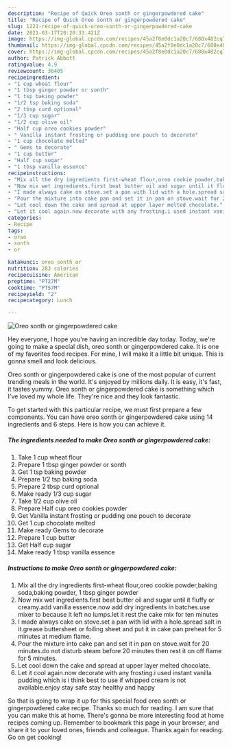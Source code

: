 ```yaml
---
description: "Recipe of Quick Oreo sonth or gingerpowdered cake"
title: "Recipe of Quick Oreo sonth or gingerpowdered cake"
slug: 1221-recipe-of-quick-oreo-sonth-or-gingerpowdered-cake
date: 2021-03-17T20:20:33.421Z
image: https://img-global.cpcdn.com/recipes/45a2f8e0dc1a20c7/680x482cq70/oreo-sonth-or-gingerpowdered-cake-recipe-main-photo.jpg
thumbnail: https://img-global.cpcdn.com/recipes/45a2f8e0dc1a20c7/680x482cq70/oreo-sonth-or-gingerpowdered-cake-recipe-main-photo.jpg
cover: https://img-global.cpcdn.com/recipes/45a2f8e0dc1a20c7/680x482cq70/oreo-sonth-or-gingerpowdered-cake-recipe-main-photo.jpg
author: Patrick Abbott
ratingvalue: 4.9
reviewcount: 36405
recipeingredient:
- "1 cup wheat flour"
- "1 tbsp ginger powder or sonth"
- "1 tsp baking powder"
- "1/2 tsp baking soda"
- "2 tbsp curd optional"
- "1/3 cup sugar"
- "1/2 cup olive oil"
- "Half cup oreo cookies powder"
- " Vanilla instant frosting or pudding one pouch to decorate"
- "1 cup chocolate melted"
- " Gems to decorate"
- "1 cup butter"
- "Half cup sugar"
- "1 tbsp vanilla essence"
recipeinstructions:
- "Mix all the dry ingredients first-wheat flour,oreo cookie powder,baking soda,baking powder, 1 tbsp ginger powder"
- "Now mix wet ingredients.first beat butter oil and sugar until it fluffy or creamy.add vanilla essence.now add dry ingredients in batches.use mixer to because it left no lumps.let it rest the cake mix for ten minutes"
- "I made always cake on stove.set a pan with lid with a hole.spread salt in it.grease buttersheet or foiling sheet and put it in cake pan.preheat for 5 minutes at medium flame."
- "Pour the mixture into cake pan and set it in pan on stove.wait for 20 minutes.do not disturb steam before 20 minutes then rest it on off flame for 5 minutes."
- "Let cool down the cake and spread at upper layer melted chocolate."
- "Let it cool again.now decorate with any frosting.i used instant vanilla pudding which is i think best to use if whipped cream is not available.enjoy stay safe stay healthy and happy"
categories:
- Recipe
tags:
- oreo
- sonth
- or

katakunci: oreo sonth or 
nutrition: 283 calories
recipecuisine: American
preptime: "PT27M"
cooktime: "PT57M"
recipeyield: "2"
recipecategory: Lunch

---
```



![Oreo sonth or gingerpowdered cake](https://img-global.cpcdn.com/recipes/45a2f8e0dc1a20c7/680x482cq70/oreo-sonth-or-gingerpowdered-cake-recipe-main-photo.jpg)

Hey everyone, I hope you're having an incredible day today. Today, we're going to make a special dish, oreo sonth or gingerpowdered cake. It is one of my favorites food recipes. For mine, I will make it a little bit unique. This is gonna smell and look delicious.

Oreo sonth or gingerpowdered cake is one of the most popular of current trending meals in the world. It's enjoyed by millions daily. It is easy, it's fast, it tastes yummy. Oreo sonth or gingerpowdered cake is something which I've loved my whole life. They're nice and they look fantastic.




To get started with this particular recipe, we must first prepare a few components. You can have oreo sonth or gingerpowdered cake using 14 ingredients and 6 steps. Here is how you can achieve it.

<!--inarticleads1-->

##### The ingredients needed to make Oreo sonth or gingerpowdered cake:

1. Take 1 cup wheat flour
1. Prepare 1 tbsp ginger powder or sonth
1. Get 1 tsp baking powder
1. Prepare 1/2 tsp baking soda
1. Prepare 2 tbsp curd optional
1. Make ready 1/3 cup sugar
1. Take 1/2 cup olive oil
1. Prepare Half cup oreo cookies powder
1. Get  Vanilla instant frosting or pudding one pouch to decorate
1. Get 1 cup chocolate melted
1. Make ready  Gems to decorate
1. Prepare 1 cup butter
1. Get Half cup sugar
1. Make ready 1 tbsp vanilla essence




<!--inarticleads2-->

##### Instructions to make Oreo sonth or gingerpowdered cake:

1. Mix all the dry ingredients first-wheat flour,oreo cookie powder,baking soda,baking powder, 1 tbsp ginger powder
1. Now mix wet ingredients.first beat butter oil and sugar until it fluffy or creamy.add vanilla essence.now add dry ingredients in batches.use mixer to because it left no lumps.let it rest the cake mix for ten minutes
1. I made always cake on stove.set a pan with lid with a hole.spread salt in it.grease buttersheet or foiling sheet and put it in cake pan.preheat for 5 minutes at medium flame.
1. Pour the mixture into cake pan and set it in pan on stove.wait for 20 minutes.do not disturb steam before 20 minutes then rest it on off flame for 5 minutes.
1. Let cool down the cake and spread at upper layer melted chocolate.
1. Let it cool again.now decorate with any frosting.i used instant vanilla pudding which is i think best to use if whipped cream is not available.enjoy stay safe stay healthy and happy




So that is going to wrap it up for this special food oreo sonth or gingerpowdered cake recipe. Thanks so much for reading. I am sure that you can make this at home. There's gonna be more interesting food at home recipes coming up. Remember to bookmark this page in your browser, and share it to your loved ones, friends and colleague. Thanks again for reading. Go on get cooking!
